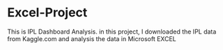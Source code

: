 # Excel-Project
This is IPL Dashboard Analysis.
in this project, I downloaded the IPL data from Kaggle.com and analysis the data in Microsoft EXCEL
